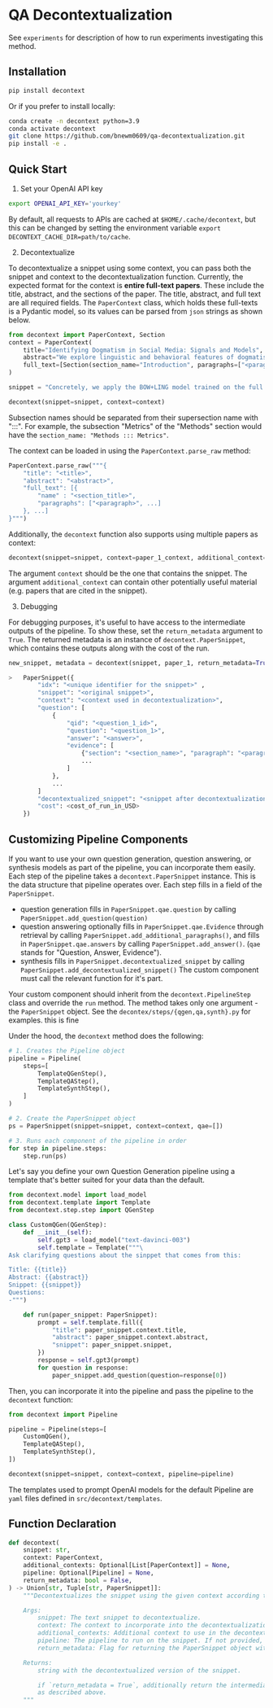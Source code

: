 # QA Decontextualization

See `experiments` for description of how to run experiments investigating this method.

## Installation
```bash
pip install decontext
```

Or if you prefer to install locally:
```bash
conda create -n decontext python=3.9
conda activate decontext
git clone https://github.com/bnewm0609/qa-decontextualization.git
pip install -e .
```

## Quick Start

1. Set your OpenAI API key
```bash
export OPENAI_API_KEY='yourkey'
```

By default, all requests to APIs are cached at `$HOME/.cache/decontext`, but this can be changed by setting the environment variable `export DECONTEXT_CACHE_DIR=path/to/cache`.

2. Decontextualize

To decontextualize a snippet using some context, you can pass both the snippet and context to the decontextualization function.
Currently, the expected format for the context is __entire full-text papers__.
These include the title, abstract, and the sections of the paper.
The title, abstract, and full text are all required fields.
The `PaperContext` class, which holds these full-texts is a Pydantic model, so its values can be parsed from `json` strings as shown below.
<!-- The decontextualization will be best if it includes certain parts of the paper: especially the title, abstract, and the paragraph surrounding the snippet. If these can't be found, a warning will be raised.
```python
from decontext import decontext

context_paragraph_1 = "Data collection. Subreddits are sub-communities on Reddit oriented around specific interests or topics, such as technology or politics. Sampling from Reddit as a whole would bias the model towards the most commonly discussed content. But by sampling posts from individual subreddits, we can control the kinds of posts we use to train our model. To collect a diverse training dataset, we have randomly sampled 1000 posts each from the subreddits politics, business, science, and AskReddit, and 1000 additional posts from the Reddit frontpage. All posts in our sample appeared between January 2007 and March 2015, and to control for length effects, contain between 300 and 400 characters. This results in a total training dataset of 5000 posts."

context_paragraph_2 = "We compare the predictions of logistic regression models based on unigram bag-of-words features (BOW), sentiment signals (SENT), the linguistic features from our earlier analyses (LING), and combinations of these features. BOW and SENT provide baselines for the task. We compute BOW features using term frequency-inverse document frequency (TF-IDF) and category-based features by normalizing counts for each category by the number of words in each document. The BOW classifiers are trained with regularization (L2 penalties of 1.5)."

context_paragraph_3 = "We now apply our dogmatism classifier to a larger dataset of posts, examining how dogmatic language shapes the Reddit community. Concretely, we apply the BOW+LING model trained on the full Reddit dataset to millions of new unannotated posts, labeling these posts with a probability of dogmatism according to the classifier (0=non-dogmatic, 1=dogmatic). We then use these dogmatism annotations to address four research questions."

context = "\n\n".join([
    context_paragraph_1,
    context_paragraph_2,
    context_paragraph_3,
])

snippet = "Concretely, we apply the BOW+LING model trained on the full Reddit dataset to millions of new unannotated posts, labeling these posts with a probability of dogmatism according to the classifier (0=non-dogmatic, 1=dogmatic)."

decontext(snippet, context)
> "[REF0] apply the BOW+LING [bag-of-words and linguistic features] model trained on the full Reddit dataset [different subreddit representing different topics, such as politics, business, science and other other posts in the Reddit home page] to millions of new unannotated posts, labeling these posts with a probability of dogmatism according to the classifier (0=non-dogmatic, 1=dogmatic)."
```

You can also specify context using a more structured representation. For these situations, the `decontext.PaperContext` dataclass is helpful.

```python
from decontext import PaperContext, Section

context = PaperContext(
    title="Identifying Dogmatism in Social Media: Signals and Models",
    abstract="We explore linguistic and behavioral features of dogmatism in social media and construct statistical models that can identify dogmatic comments. Our model is based on a corpus of Reddit posts, collected across a diverse set of conversational topics and annotated via paid crowdsourcing. We operationalize key aspects of dogmatism described by existing psychology theories (such as over-confidence), finding they have predictive power. We also find evidence for new signals of dogmatism, such as the tendency of dogmatic posts to refrain from signaling cognitive processes. When we use our predictive model to analyze millions of other Reddit posts, we find evidence that suggests dogmatism is a deeper personality trait, present for dogmatic users across many different domains, and that users who engage on dogmatic comments tend to show increases in dogmatic posts themselves.",
    paragraph_with_snippet=context_paragraph_3,
    additional_paragraphs=[context_paragraph_1, context_paragraph_2]
)
```

In addition to specifying individual paragraphs, you can also use the entire paper full text as context: -->
```python
from decontext import PaperContext, Section
context = PaperContext(
    title="Identifying Dogmatism in Social Media: Signals and Models",
    abstract="We explore linguistic and behavioral features of dogmatism in social media and construct statistical models that can identify dogmatic comments. Our model is based on a corpus of Reddit posts, collected across a diverse set of conversational topics and annotated via paid crowdsourcing. We operationalize key aspects of dogmatism described by existing psychology theories (such as over-confidence), finding they have predictive power. We also find evidence for new signals of dogmatism, such as the tendency of dogmatic posts to refrain from signaling cognitive processes. When we use our predictive model to analyze millions of other Reddit posts, we find evidence that suggests dogmatism is a deeper personality trait, present for dogmatic users across many different domains, and that users who engage on dogmatic comments tend to show increases in dogmatic posts themselves.",
    full_text=[Section(section_name="Introduction", paragraphs=["<paragraph 1>", "<paragraph 2>", ...]), ...],
)

snippet = "Concretely, we apply the BOW+LING model trained on the full Reddit dataset to millions of new unannotated posts, labeling these posts with a probability of dogmatism according to the classifier (0=non-dogmatic, 1=dogmatic)."

decontext(snippet=snippet, context=context)
```

Subsection names should be separated from their supersection name with ":::". For example, the subsection "Metrics" of the "Methods" section would have the `section_name: "Methods ::: Metrics"`.

The context can be loaded in using the `PaperContext.parse_raw` method:
```python
PaperContext.parse_raw("""{
    "title": "<title>",
    "abstract": "<abstract>",
    "full_text": [{
        "name" : "<section_title>",
        "paragraphs": ["<paragraph>", ...]
    }, ...]
}""")
```

Additionally, the `decontext` function also supports using multiple papers as context:
```python
decontext(snippet=snippet, context=paper_1_context, additional_context=[paper_2_context])
```
The argument `context` should be the one that contains the snippet. The argument `additional_context` can contain other potentially useful material (e.g. papers that are cited in the snippet).

3. Debugging

For debugging purposes, it's useful to have access to the intermediate outputs of the pipeline. To show these, set the `return_metadata` argument to `True`. The returned metadata is an instance of `decontext.PaperSnippet`, which contains these outputs along with the cost of the run.
```python
new_snippet, metadata = decontext(snippet, paper_1, return_metadata=True)

>   PaperSnippet({
        "idx": "<unique identifier for the snippet>" ,
        "snippet": "<original snippet>",
        "context": "<context used in decontextualization>",
        "question": [
            {
                "qid": "<question_1_id>",
                "question": "<question_1>",
                "answer": "<answer>",
                "evidence": [
                    {"section": "<section_name>", "paragraph": "<paragraph>"},
                    ...
                ]
            },
            ...
        ]
        "decontextualized_snippet": "<snippet after decontextualization>"
        "cost": <cost_of_run_in_USD>
    })
```

## Customizing Pipeline Components
If you want to use your own question generation, question answering, or synthesis models as part of the pipeline, you can incorporate them easily.
Each step of the pipeline takes a `decontext.PaperSnippet` instance. This is the data structure that pipeline operates over. Each step fills in a field of the `PaperSnippet`.
* question generation fills in `PaperSnippet.qae.question` by calling `PaperSnippet.add_question(question)`
* question answering optionally fills in `PaperSnippet.qae.Evidence` through retrieval by calling `PaperSnippet.add_additional_paragraphs()`, and fills in `PaperSnippet.qae.answers` by calling `PaperSnippet.add_answer()`. (`qae` stands for "Question, Answer, Evidence").
* synthesis fills in `PaperSnippet.decontextualized_snippet` by calling `PaperSnippet.add_decontextualized_snippet()`
The custom component must call the relevant function for it's part.

Your custom component should inherit from the `decontext.PipelineStep` class and override the `run` method. The method takes only one argument - the `PaperSnippet` object. See the `decontex/steps/{qgen,qa,synth}.py` for examples. this is fine

Under the hood, the `decontext` method does the following:
```python
# 1. Creates the Pipeline object
pipeline = Pipeline(
    steps=[
        TemplateQGenStep(),
        TemplateQAStep(),
        TemplateSynthStep(),
    ]
)

# 2. Create the PaperSnippet object
ps = PaperSnippet(snippet=snippet, context=context, qae=[])

# 3. Runs each component of the pipeline in order
for step in pipeline.steps:
    step.run(ps)
```

Let's say you define your own Question Generation pipeline using a template that's better suited for your data than the default.
```python
from decontext.model import load_model
from decontext.template import Template
from decontext.step.step import QGenStep

class CustomQGen(QGenStep):
    def __init__(self):
        self.gpt3 = load_model("text-davinci-003")
        self.template = Template("""\
Ask clarifying questions about the sinppet that comes from this:

Title: {{title}}
Abstract: {{abstract}}
Snippet: {{snippet}}
Questions:
-""")

    def run(paper_snippet: PaperSnippet):
        prompt = self.template.fill({
            "title": paper_snippet.context.title,
            "abstract": paper_snippet.context.abstract,
            "snippet": paper_snippet.snippet,
        })
        response = self.gpt3(prompt)
        for question in response:
            paper_snippet.add_question(question=response[0])
```

Then, you can incorporate it into the pipeline and pass the pipeline to the `decontext` function:
```python
from decontext import Pipeline

pipeline = Pipeline(steps=[
    CustomQGen(),
    TemplateQAStep(),
    TemplateSynthStep(),
])

decontext(snippet=snippet, context=context, pipeline=pipeline)
```

The templates used to prompt OpenAI models for the default Pipeline are `yaml` files defined in `src/decontext/templates`.

## Function Declaration
```python
def decontext(
    snippet: str,
    context: PaperContext,
    additional_contexts: Optional[List[PaperContext]] = None,
    pipeline: Optional[Pipeline] = None,
    return_metadata: bool = False,
) -> Union[str, Tuple[str, PaperSnippet]]:
    """Decontextualizes the snippet using the given context according to the given config.

    Args:
        snippet: The text snippet to decontextualize.
        context: The context to incorporate into the decontextualization. This context must include the snippet.
        additional_contexts: Additional context to use in the decontextualization (eg papers that are cited in the snippet).
        pipeline: The pipeline to run on the snippet. If not provided, a default retrieval-based pipeline will be run.
        return_metadata: Flag for returning the PaperSnippet object with intermediate outputs. (See below).

    Returns:
        string with the decontextualized version of the snippet.

        if `return_metadata = True`, additionally return the intermediate results for each step of the pipeline
        as described above.
    """
```